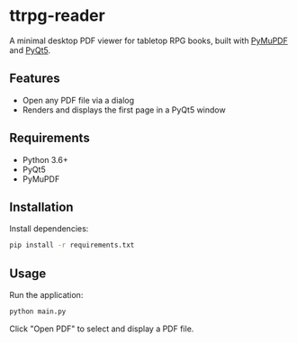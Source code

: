 # ttrpg-reader

A minimal desktop PDF viewer for tabletop RPG books, built with [PyMuPDF](https://pymupdf.readthedocs.io/en/latest/) and [PyQt5](https://riverbankcomputing.com/software/pyqt/).

## Features

- Open any PDF file via a dialog
- Renders and displays the first page in a PyQt5 window

## Requirements

- Python 3.6+  
- PyQt5  
- PyMuPDF

## Installation

Install dependencies:

```bash
pip install -r requirements.txt
```

## Usage

Run the application:

```bash
python main.py
```

Click "Open PDF" to select and display a PDF file.
